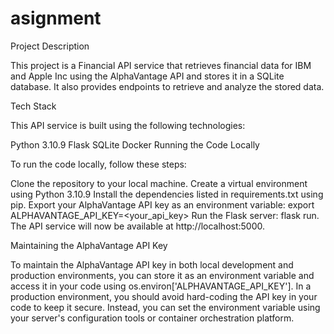 # asignment
 
Project Description

This project is a Financial API service that retrieves financial data for IBM and Apple Inc using the AlphaVantage API and stores it in a SQLite database. It also provides endpoints to retrieve and analyze the stored data.

Tech Stack

This API service is built using the following technologies:

Python 3.10.9
Flask
SQLite
Docker
Running the Code Locally

To run the code locally, follow these steps:

Clone the repository to your local machine.
Create a virtual environment using Python 3.10.9
Install the dependencies listed in requirements.txt using pip.
Export your AlphaVantage API key as an environment variable: export ALPHAVANTAGE_API_KEY=<your_api_key>
Run the Flask server: flask run.
The API service will now be available at http://localhost:5000.

Maintaining the AlphaVantage API Key

To maintain the AlphaVantage API key in both local development and production environments, you can store it as an environment variable and access it in your code using os.environ['ALPHAVANTAGE_API_KEY']. In a production environment, you should avoid hard-coding the API key in your code to keep it secure. Instead, you can set the environment variable using your server's configuration tools or container orchestration platform.
